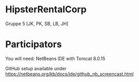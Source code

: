 # HipsterRentalCorp
Gruppe 5 [JK, PK, SB, LB, JH]

# Participators
You will need: NetBeans IDE
               with Tomcat 8.0.15

GitHub setup available under https://netbeans.org/kb/docs/ide/github_nb_screencast.html
